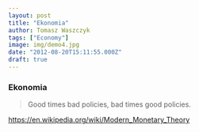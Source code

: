 ```yaml
---
layout: post
title: "Ekonomia"
author: Tomasz Waszczyk
tags: ["Economy"]
image: img/demo4.jpg
date: "2012-08-20T15:11:55.000Z"
draft: true
---
```


### Ekonomia

> Good times bad policies, bad times good policies.

<https://en.wikipedia.org/wiki/Modern_Monetary_Theory>
